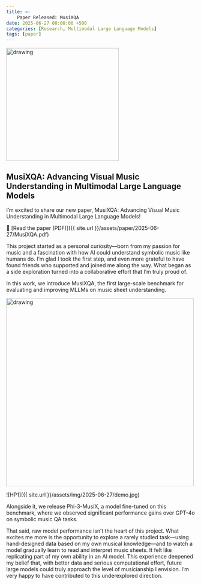 ```yaml
---
title: >-
    Paper Released: MusiXQA
date: 2025-06-27 00:00:00 +500
categories: [Research, Multimodal Large Language Models]
tags: [paper]
---
```


<img src="{{ site.url }}/assets/img/2025-06-27/logo.jpg" alt="drawing" width="300"/>

## MusiXQA: Advancing Visual Music Understanding in Multimodal Large Language Models

I’m excited to share our new paper, MusiXQA: Advancing Visual Music Understanding in Multimodal Large Language Models!

🔗 [Read the paper (PDF)]({{ site.url }}/assets/paper/2025-06-27/MusiXQA.pdf)

This project started as a personal curiosity—born from my passion for music and a fascination with how AI could understand symbolic music like humans do. I’m glad I took the first step, and even more grateful to have found friends who supported and joined me along the way. What began as a side exploration turned into a collaborative effort that I’m truly proud of.

In this work, we introduce MusiXQA, the first large-scale benchmark for evaluating and improving MLLMs on music sheet understanding. 

<img src="{{ site.url }}/assets/img/2025-06-27/header.jpg" alt="drawing" width="500"/>

![HP1]({{ site.url }}/assets/img/2025-06-27/demo.jpg)<br /> 

Alongside it, we release Phi-3-MusiX, a model fine-tuned on this benchmark, where we observed significant performance gains over GPT-4o on symbolic music QA tasks.

That said, raw model performance isn’t the heart of this project. What excites me more is the opportunity to explore a rarely studied task—using hand-designed data based on my own musical knowledge—and to watch a model gradually learn to read and interpret music sheets. It felt like replicating part of my own ability in an AI model. This experience deepened my belief that, with better data and serious computational effort, future large models could truly approach the level of musicianship I envision. I’m very happy to have contributed to this underexplored direction.
